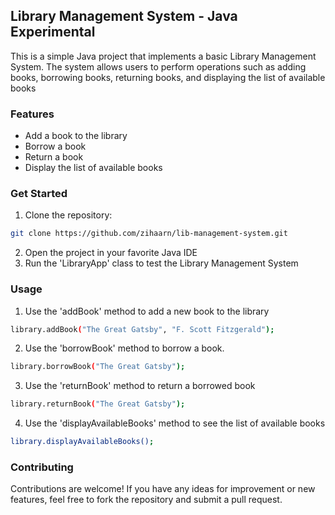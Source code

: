 ## Library Management System - Java Experimental
This is a simple Java project that implements a basic Library Management System. The system allows users to perform operations such as adding books, borrowing books, returning books, and displaying the list of available books

### Features
- Add a book to the library
- Borrow a book
- Return a book
- Display the list of available books
### Get Started
1. Clone the repository:
```bash
git clone https://github.com/zihaarn/lib-management-system.git
```
2. Open the project in your favorite Java IDE
3. Run the 'LibraryApp' class to test the Library Management System

### Usage
1. Use the 'addBook' method to add a new book to the library
```bash
library.addBook("The Great Gatsby", "F. Scott Fitzgerald");
```
2. Use the 'borrowBook' method to borrow a book.
```bash
library.borrowBook("The Great Gatsby");
```
3. Use the 'returnBook' method to return a borrowed book
```bash
library.returnBook("The Great Gatsby");
```
4. Use the 'displayAvailableBooks' method to see the list of available books
```bash
library.displayAvailableBooks();
```

### Contributing
Contributions are welcome! 
If you have any ideas for improvement or new features, feel free to fork the repository and submit a pull request.
